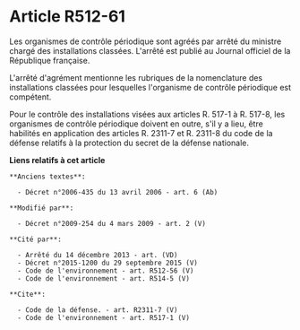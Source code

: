 # Article R512-61

Les organismes de contrôle périodique sont agréés par arrêté du ministre chargé des installations classées. L'arrêté est
publié au Journal officiel de la République française. 

L'arrêté d'agrément mentionne les rubriques de la nomenclature des installations classées pour lesquelles l'organisme de
contrôle périodique est compétent. 

Pour le contrôle des installations visées aux articles R. 517-1 à R. 517-8, les organismes de contrôle périodique doivent en
outre, s'il y a lieu, être habilités en application des articles R. 2311-7 et R. 2311-8 du code de la défense relatifs à la
protection du secret de la défense nationale.

**Liens relatifs à cet article**

	**Anciens textes**:

	  - Décret n°2006-435 du 13 avril 2006 - art. 6 (Ab)

	**Modifié par**:

	  - Décret n°2009-254 du 4 mars 2009 - art. 2 (V)

	**Cité par**:

	  - Arrêté du 14 décembre 2013 - art. (VD)
	  - Décret n°2015-1200 du 29 septembre 2015 (V)
	  - Code de l'environnement - art. R512-56 (V)
	  - Code de l'environnement - art. R514-5 (V)

	**Cite**:

	  - Code de la défense. - art. R2311-7 (V)
	  - Code de l'environnement - art. R517-1 (V)

